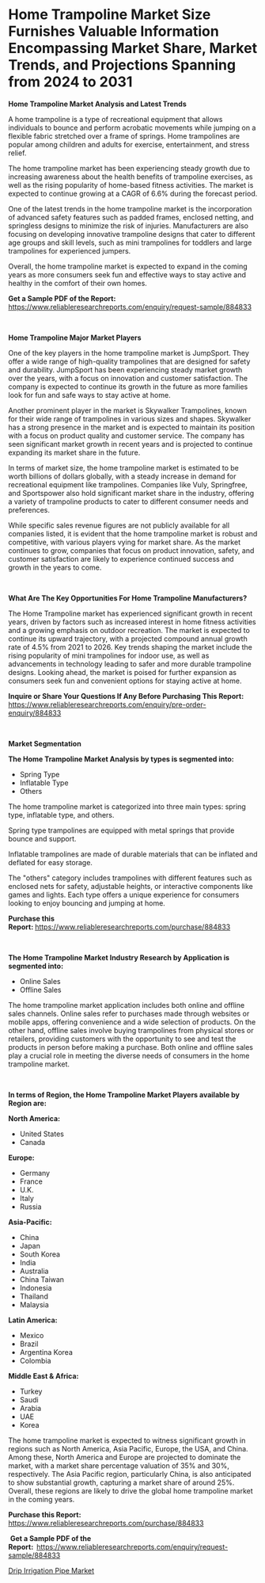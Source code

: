 <p><h1>Home Trampoline Market Size Furnishes Valuable Information Encompassing Market Share, Market Trends, and Projections Spanning from 2024 to 2031</h1></p><p><strong>Home Trampoline Market Analysis and Latest Trends</strong></p>
<p><p>A home trampoline is a type of recreational equipment that allows individuals to bounce and perform acrobatic movements while jumping on a flexible fabric stretched over a frame of springs. Home trampolines are popular among children and adults for exercise, entertainment, and stress relief. </p><p>The home trampoline market has been experiencing steady growth due to increasing awareness about the health benefits of trampoline exercises, as well as the rising popularity of home-based fitness activities. The market is expected to continue growing at a CAGR of 6.6% during the forecast period. </p><p>One of the latest trends in the home trampoline market is the incorporation of advanced safety features such as padded frames, enclosed netting, and springless designs to minimize the risk of injuries. Manufacturers are also focusing on developing innovative trampoline designs that cater to different age groups and skill levels, such as mini trampolines for toddlers and large trampolines for experienced jumpers. </p><p>Overall, the home trampoline market is expected to expand in the coming years as more consumers seek fun and effective ways to stay active and healthy in the comfort of their own homes.</p></p>
<p><strong>Get a Sample PDF of the Report:&nbsp;</strong> <a href="https://www.reliableresearchreports.com/enquiry/request-sample/884833">https://www.reliableresearchreports.com/enquiry/request-sample/884833</a></p>
<p>&nbsp;</p>
<p><strong>Home Trampoline Major Market Players</strong></p>
<p><p>One of the key players in the home trampoline market is JumpSport. They offer a wide range of high-quality trampolines that are designed for safety and durability. JumpSport has been experiencing steady market growth over the years, with a focus on innovation and customer satisfaction. The company is expected to continue its growth in the future as more families look for fun and safe ways to stay active at home.</p><p>Another prominent player in the market is Skywalker Trampolines, known for their wide range of trampolines in various sizes and shapes. Skywalker has a strong presence in the market and is expected to maintain its position with a focus on product quality and customer service. The company has seen significant market growth in recent years and is projected to continue expanding its market share in the future.</p><p>In terms of market size, the home trampoline market is estimated to be worth billions of dollars globally, with a steady increase in demand for recreational equipment like trampolines. Companies like Vuly, Springfree, and Sportspower also hold significant market share in the industry, offering a variety of trampoline products to cater to different consumer needs and preferences.</p><p>While specific sales revenue figures are not publicly available for all companies listed, it is evident that the home trampoline market is robust and competitive, with various players vying for market share. As the market continues to grow, companies that focus on product innovation, safety, and customer satisfaction are likely to experience continued success and growth in the years to come.</p></p>
<p>&nbsp;</p>
<p><strong>What Are The Key Opportunities For Home Trampoline Manufacturers?</strong></p>
<p><p>The Home Trampoline market has experienced significant growth in recent years, driven by factors such as increased interest in home fitness activities and a growing emphasis on outdoor recreation. The market is expected to continue its upward trajectory, with a projected compound annual growth rate of 4.5% from 2021 to 2026. Key trends shaping the market include the rising popularity of mini trampolines for indoor use, as well as advancements in technology leading to safer and more durable trampoline designs. Looking ahead, the market is poised for further expansion as consumers seek fun and convenient options for staying active at home.</p></p>
<p><strong>Inquire or Share Your Questions If Any Before Purchasing This Report:</strong> <a href="https://www.reliableresearchreports.com/enquiry/pre-order-enquiry/884833">https://www.reliableresearchreports.com/enquiry/pre-order-enquiry/884833</a></p>
<p>&nbsp;</p>
<p><strong>Market Segmentation</strong></p>
<p><strong>The Home Trampoline Market Analysis by types is segmented into:</strong></p>
<p><ul><li>Spring Type</li><li>Inflatable Type</li><li>Others</li></ul></p>
<p><p>The home trampoline market is categorized into three main types: spring type, inflatable type, and others. </p><p>Spring type trampolines are equipped with metal springs that provide bounce and support. </p><p>Inflatable trampolines are made of durable materials that can be inflated and deflated for easy storage. </p><p>The "others" category includes trampolines with different features such as enclosed nets for safety, adjustable heights, or interactive components like games and lights. Each type offers a unique experience for consumers looking to enjoy bouncing and jumping at home.</p></p>
<p><strong>Purchase this Report:&nbsp;</strong><a href="https://www.reliableresearchreports.com/purchase/884833">https://www.reliableresearchreports.com/purchase/884833</a></p>
<p>&nbsp;</p>
<p><strong>The Home Trampoline Market Industry Research by Application is segmented into:</strong></p>
<p><ul><li>Online Sales</li><li>Offline Sales</li></ul></p>
<p><p>The home trampoline market application includes both online and offline sales channels. Online sales refer to purchases made through websites or mobile apps, offering convenience and a wide selection of products. On the other hand, offline sales involve buying trampolines from physical stores or retailers, providing customers with the opportunity to see and test the products in person before making a purchase. Both online and offline sales play a crucial role in meeting the diverse needs of consumers in the home trampoline market.</p></p>
<p>&nbsp;</p>
<p><strong>In terms of Region, the Home Trampoline Market Players available by Region are:</strong></p>
<p>
    <p> <strong> North America: </strong>
        <ul>
            <li>United States</li>
            <li>Canada</li>
        </ul>
        </p> 
    <p> <strong> Europe: </strong>
        <ul>
            <li>Germany</li>
            <li>France</li>
            <li>U.K.</li>
            <li>Italy</li>
            <li>Russia</li>
        </ul>
        </p> 
    <p> <strong> Asia-Pacific: </strong>
        <ul>
            <li>China</li>
            <li>Japan</li>
            <li>South Korea</li>
            <li>India</li>
            <li>Australia</li>
            <li>China Taiwan</li>
            <li>Indonesia</li>
            <li>Thailand</li>
            <li>Malaysia</li>
        </ul>
        </p> 
    <p> <strong> Latin America: </strong>
        <ul>
            <li>Mexico</li>
            <li>Brazil</li>
            <li>Argentina Korea</li>
            <li>Colombia</li>
        </ul>
        </p> 
    <p> <strong> Middle East & Africa: </strong>
        <ul>
            <li>Turkey</li>
            <li>Saudi</li>
            <li>Arabia</li>
            <li>UAE</li>
            <li>Korea</li>
        </ul>
    </p>
    </p>
<p><p>The home trampoline market is expected to witness significant growth in regions such as North America, Asia Pacific, Europe, the USA, and China. Among these, North America and Europe are projected to dominate the market, with a market share percentage valuation of 35% and 30%, respectively. The Asia Pacific region, particularly China, is also anticipated to show substantial growth, capturing a market share of around 25%. Overall, these regions are likely to drive the global home trampoline market in the coming years.</p></p>
<p><strong>Purchase this Report: </strong><a href="https://www.reliableresearchreports.com/purchase/884833">https://www.reliableresearchreports.com/purchase/884833</a></p>
<p>&nbsp;<strong>Get a Sample PDF of the Report:&nbsp;&nbsp;</strong><a href="https://www.reliableresearchreports.com/enquiry/request-sample/884833">https://www.reliableresearchreports.com/enquiry/request-sample/884833</a></p>
<p><strong></strong></p>
<p><p><a href="https://invited-way-688.notion.site/Drip-Irrigation-Pipe-Market-Size-Growing-and-Forecasted-for-period-from-2024-2031-and-provides-com-dccdfce40dea44dea7ffc97ea9fde2d8">Drip Irrigation Pipe Market</a></p></p>